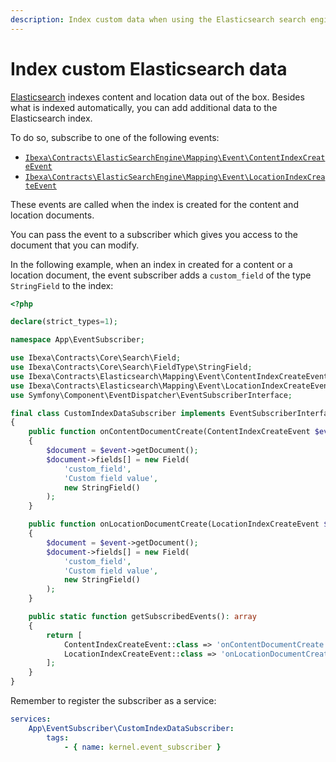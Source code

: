 ```yaml
---
description: Index custom data when using the Elasticsearch search engine.
---
```


# Index custom Elasticsearch data

[Elasticsearch](elastic_search_overview.md) indexes content and location data out of the box.
Besides what is indexed automatically, you can add additional data to the Elasticsearch index.

To do so, subscribe to one of the following events:

- [`Ibexa\Contracts\ElasticSearchEngine\Mapping\Event\ContentIndexCreateEvent`](../../api/php_api/php_api_reference/classes/Ibexa-Contracts-Elasticsearch-Mapping-Event-ContentIndexCreateEvent.html)
- [`Ibexa\Contracts\ElasticSearchEngine\Mapping\Event\LocationIndexCreateEvent`](../../api/php_api/php_api_reference/classes/Ibexa-Contracts-Elasticsearch-Mapping-Event-LocationIndexCreateEvent.html)

These events are called when the index is created for the content and location documents.

You can pass the event to a subscriber which gives you access to the document that you can modify.

In the following example, when an index in created for a content or a location document, the event subscriber adds a `custom_field` of the type `StringField` to the index:

``` php hl_lines="19 20 21"
<?php

declare(strict_types=1);

namespace App\EventSubscriber;

use Ibexa\Contracts\Core\Search\Field;
use Ibexa\Contracts\Core\Search\FieldType\StringField;
use Ibexa\Contracts\Elasticsearch\Mapping\Event\ContentIndexCreateEvent;
use Ibexa\Contracts\Elasticsearch\Mapping\Event\LocationIndexCreateEvent;
use Symfony\Component\EventDispatcher\EventSubscriberInterface;

final class CustomIndexDataSubscriber implements EventSubscriberInterface
{
    public function onContentDocumentCreate(ContentIndexCreateEvent $event): void
    {
        $document = $event->getDocument();
        $document->fields[] = new Field(
            'custom_field',
            'Custom field value',
            new StringField()
        );
    }

    public function onLocationDocumentCreate(LocationIndexCreateEvent $event): void
    {
        $document = $event->getDocument();
        $document->fields[] = new Field(
            'custom_field',
            'Custom field value',
            new StringField()
        );
    }

    public static function getSubscribedEvents(): array
    {
        return [
            ContentIndexCreateEvent::class => 'onContentDocumentCreate',
            LocationIndexCreateEvent::class => 'onLocationDocumentCreate'
        ];
    }
}
```

Remember to register the subscriber as a service:

``` yaml
services:
    App\EventSubscriber\CustomIndexDataSubscriber:
        tags:
            - { name: kernel.event_subscriber }
```
